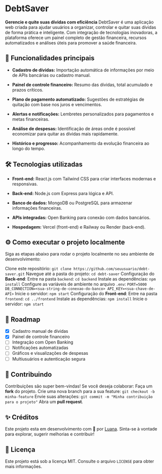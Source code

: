 # DebtSaver

**Gerencie e quite suas dívidas com eficiência** DebtSaver é uma aplicação web criada para ajudar usuários a organizar, controlar e quitar suas dívidas de forma prática e inteligente. Com integração de tecnologias inovadoras, a plataforma oferece um painel completo de gestão financeira, recursos automatizados e análises úteis para promover a saúde financeira.

## 🚀 Funcionalidades principais
- **Cadastro de dívidas:**
  Importação automática de informações por meio de APIs bancárias ou cadastro manual.
  
- **Painel de controle financeiro:**
  Resumo das dívidas, total acumulado e prazos críticos.
   
- **Plano de pagamento automatizado:**
  Sugestões de estratégias de quitação com base nos juros e vencimentos.
      
- **Alertas e notificações:**
  Lembretes personalizados para pagamentos e metas financeiras.
        
- **Análise de despesas:**
  Identificação de áreas onde é possível economizar para quitar as dívidas mais rapidamente.
          
- **Histórico e progresso:**
  Acompanhamento da evolução financeira ao longo do tempo.

## 🛠 Tecnologias utilizadas
  - **Front-end:**
    React.js com Tailwind CSS para criar interfaces modernas e responsivas.
  
  - **Back-end:**
    Node.js com Express para lógica e API.
    
  - **Banco de dados:**
    MongoDB ou PostgreSQL para armazenar informações financeiras.
    
  - **APIs integradas:**
    Open Banking para conexão com dados bancários.

  - **Hospedagem:**
    Vercel (front-end) e Railway ou Render (back-end).

## ⚙️ Como executar o projeto localmente
Siga as etapas abaixo para rodar o projeto localmente no seu ambiente de desenvolvimento:

Clone este repositório: `git clone https://github.com/seuusuario/debt-saver.git` Navegue até a pasta do projeto: `cd debt-saver` 
Configuração do **Back-end**: Entre na pasta `backend`: `cd backend` Instale as dependências: `npm install` Configure as variáveis de ambiente no arquivo `.env`: `PORT=5000 DB_CONNECTION=<sua-string-de-conexao-do-banco> API_KEY=<sua-chave-de-API>` Inicie o servidor: `npm start` 
Configuração do **Front-end**: Entre na pasta `frontend`: `cd ../frontend` Instale as dependências: `npm install` Inicie o servidor: `npm start`

## 📌 Roadmap
- [x] Cadastro manual de dívidas
- [x] Painel de controle financeiro
- [ ] Integração com Open Banking
- [ ] Notificações automatizadas
- [ ] Gráficos e visualizações de despesas
- [ ] Multiusuários e autenticação segura

## 🤝 Contribuindo
Contribuições são super bem-vindas! Se você deseja colaborar: Faça um **fork** do projeto. Crie uma nova branch para a sua feature: `git checkout -b minha-feature` Envie suas alterações: `git commit -m "Minha contribuição para o projeto"` Abra um **pull request**.

## ✨ Créditos
Este projeto esta em desenvolvimento com 💙 por [Luana](https://github.com/dearluana). Sinta-se à vontade para explorar, sugerir melhorias e contribuir!

## 📄 Licença
Este projeto está sob a licença MIT. Consulte o arquivo `LICENSE` para obter mais informações.



